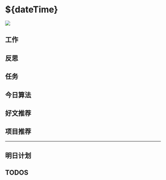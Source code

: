 
# ${dateTime}

![](./bg-imgs/${dateTime}.jpg)

## 工作
## 反思

## 任务


## 今日算法


## 好文推荐

## 项目推荐

---
## 明日计划


## TODOS